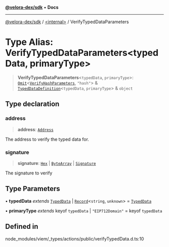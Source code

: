[**@velora-dex/sdk**](../../README.md) • **Docs**

***

[@velora-dex/sdk](../../globals.md) / [\<internal\>](../README.md) / VerifyTypedDataParameters

# Type Alias: VerifyTypedDataParameters\<typedData, primaryType\>

> **VerifyTypedDataParameters**\<`typedData`, `primaryType`\>: [`Omit`](Omit.md)\<[`VerifyHashParameters`](VerifyHashParameters.md), `"hash"`\> & [`TypedDataDefinition`](TypedDataDefinition.md)\<`typedData`, `primaryType`\> & `object`

## Type declaration

### address

> **address**: [`Address`](Address.md)

The address to verify the typed data for.

### signature

> **signature**: [`Hex`](Hex.md) \| [`ByteArray`](ByteArray.md) \| [`Signature`](Signature.md)

The signature to verify

## Type Parameters

• **typedData** *extends* [`TypedData`](TypedData.md) \| [`Record`](Record.md)\<`string`, `unknown`\> = [`TypedData`](TypedData.md)

• **primaryType** *extends* keyof `typedData` \| `"EIP712Domain"` = keyof `typedData`

## Defined in

node\_modules/viem/\_types/actions/public/verifyTypedData.d.ts:10
